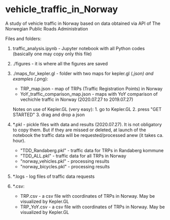 # vehicle_traffic_in_Norway
A study of vehicle traffic in Norway based on data obtained via API of The Norwegian Public Roads Administration

Files and folders:

1. traffic_analysis.ipynb - Jupyter notebook with all Python codes (basically one may copy only this file)
2. ./figures - it is where all the figures are saved
3. ./maps_for_kepler.gl - folder with two maps for kepler.gl (*.json) and examples (*.png):
    - TRP_map.json - map of TRPs (Traffic Registration Points) in Norway
    - YoY_traffic_comparison_map.json - maps with YoY comparison of vechichle traffic in Norway (2020.07.27 to 2019.07.27)
    
    Notes on use of Kepler.GL (very easy):
          1. go to Kepler.GL
          2. press "GET STARTED"
          3. drag and drop a json

4.   *.pkl - pickle files with data and results (2020.07.27). 
     It is not obligatory to copy them. But if they are missed or deleted, at launch of the notebook the traffic data will be requested/processed anew (it takes ca. hour).
      - "TDD_Randaberg.pkl" - traffic data for TRPs in Randaberg kommune
      - "TDD_ALL.pkl" - traffic data for all TRPs in Norway
      - "norway_vehicles.pkl" - processing results
      - "norway_bicycles.pkl" - processing results

5.  *.logs - log files of traffic data requests

6. *.csv:
    - TRP.csv - a csv file with coordinates of TRPs in Norway. May be visualized by Kepler.GL
    - TRP_YoY.csv - a csv file with coordinates of TRPs in Norway. May be visualized by Kepler.GL
